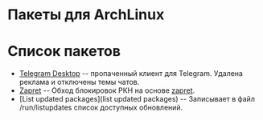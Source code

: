 # Пакеты для ArchLinux

# Список пакетов
- [Telegram Desktop](telegram-desktop) -- пропаченный клиент для Telegram. Удалена реклама и отключены темы чатов.
- [Zapret](zapret-nfqws-git) -- Обход блокировок РКН на основе [zapret](https://github.com/bol-van/zapret).
- [List updated packages](list updated packages) -- Записывает в файл /run/listupdates список доступных обновлений.
